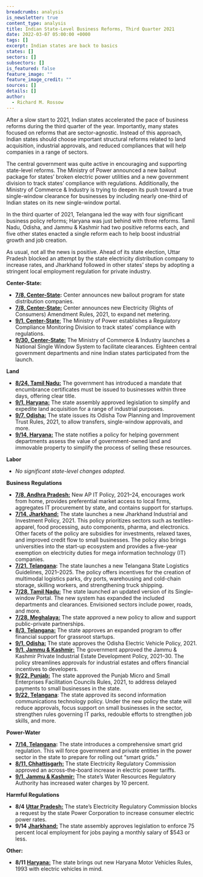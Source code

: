 ```yaml
---
breadcrumbs: analysis
is_newsletter: true
content_type: analysis
title: Indian State-Level Business Reforms, Third Quarter 2021
date: 2022-03-07 05:00:00 +0000
tags: []
excerpt: Indian states are back to basics
states: []
sectors: []
subsectors: []
is_featured: false
feature_image: ""
feature_image_credit: ""
sources: []
details: []
author:
  - Richard M. Rossow
---
```

After a slow start to 2021, Indian states accelerated the pace of business reforms during the third quarter of the year. Importantly, many states focused on reforms that are sector-agnostic. Instead of this approach, Indian states should choose important structural reforms related to land acquisition, industrial approvals, and reduced compliances that will help companies in a range of sectors.   
   
The central government was quite active in encouraging and supporting state-level reforms. The Ministry of Power announced a new bailout package for states’ broken electric power utilities and a new government division to track states’ compliance with regulations. Additionally, the Ministry of Commerce & Industry is trying to deepen its push toward a true single-window clearance for businesses by including nearly one-third of Indian states on its new single-window portal.   
   
In the third quarter of 2021, Telangana led the way with four significant business policy reforms; Haryana was just behind with three reforms. Tamil Nadu, Odisha, and Jammu & Kashmir had two positive reforms each, and five other states enacted a single reform each to help boost industrial growth and job creation.   
   
As usual, not all the news is positive. Ahead of its state election, Uttar Pradesh blocked an attempt by the state electricity distribution company to increase rates, and Jharkhand followed in other states’ steps by adopting a stringent local employment regulation for private industry.   
   
   
**Center-State:**

* [**7/8, Center-State**](https://pib.gov.in/PressReleasePage.aspx?PRID=1731473)**:** Center announces new bailout program for state distribution companies.
* [**7/8, Center-State:**](https://powermin.gov.in/sites/default/files/webform/notices/Electricity_Rights_of_Consumers_Amendment_Rule_2021.pdf) Center announces new Electricity (Rights of Consumers) Amendment Rules, 2021, to expand net metering.
* [**9/1, Center-State**:](https://pib.gov.in/PressReleasePage.aspx?PRID=1749247) The Ministry of Power establishes a Regulatory Compliance Monitoring Division to track states’ compliance with regulations.
* [**9/30, Center-State:**](https://pib.gov.in/PressReleasePage.aspx?PRID=1756966) The Ministry of Commerce & Industry launches a National Single Window System to facilitate clearances. Eighteen central government departments and nine Indian states participated from the launch.

  
**Land**

* [**8/24, Tamil Nadu:**](https://cms.tn.gov.in/sites/default/files/go/ind_e_197_2021.pdf) The government has introduced a mandate that encumbrance certificates must be issued to businesses within three days, offering clear title.
* [**9/1, Haryana:**](https://prsindia.org/files/bills_acts/bills_states/haryana/2021/Bill%20No.%2022%20of%202021%20Haryana.pdf) The state assembly approved legislation to simplify and expedite land acquisition for a range of industrial purposes.
* [**9/7, Odisha:**](http://www.urbanodisha.gov.in/UploadFiles/Notifications/Town_Planning_Urban_9th_July_2021.pdf) The state issues its Odisha Tow Planning and Improvement Trust Rules, 2021, to allow transfers, single-window approvals, and more.
* [**9/14, Haryana:**](https://cdnbbsr.s3waas.gov.in/s3d79c6256b9bdac53a55801a066b70da3/uploads/2021/07/2021071376.pdf) The state notifies a policy for helping government departments assess the value of government-owned land and immovable property to simplify the process of selling these resources.

  
**Labor**

* _No significant state-level changes adopted._

  
**Business Regulations**

* [**7/8, Andhra Pradesh:**](https://apedb.gov.in/downloads/AP%20IT%20Policy%202021-24_MS6.pdf) New AP IT Policy, 2021–24, encourages work from home, provides preferential market access to local firms, aggregates IT procurement by state, and contains support for startups.
* [**7/14, Jharkhand:**](https://jharkhandindustry.gov.in/sites/default/files/JIIPP2021.pdf) The state launches a new Jharkhand Industrial and Investment Policy, 2021. This policy prioritizes sectors such as textiles-apparel, food processing, auto components, pharma, and electronics. Other facets of the policy are subsidies for investments, relaxed taxes, and improved credit flow to small businesses. The policy also brings universities into the start-up ecosystem and provides a five-year exemption on electricity duties for mega information technology (IT) companies.
* [**7/21, Telangana**](https://invest.telangana.gov.in/wp-content/uploads/2021/08/logistics-policy-2021.pdf)**:** The state launches a new Telangana State Logistics Guidelines, 2021–2025. The policy offers incentives for the creation of multimodal logistics parks, dry ports, warehousing and cold-chain storage, skilling workers, and strengthening truck shipping.
* [**7/28, Tamil Nadu:**](https://cms.tn.gov.in/sites/default/files/press_release/pr200721_e_468.pdf) The state launched an updated version of its Single- window Portal. The new system has expanded the included departments and clearances. Envisioned sectors include power, roads, and more.
* [**7/28, Meghalaya:**](https://meghalaya.gov.in/sites/default/files/press_release/PPP_Policy_July_2021.pdf) The state approved a new policy to allow and support public-private partnerships.
* [**8/3, Telangana:**](https://startup.telangana.gov.in/wp-content/uploads/2021/07/2021ITC_MS8.pdf) The state approves an expanded program to offer financial support for grassroot startups.
* [**9/1, Odisha:**](https://ct.odisha.gov.in/sites/default/files/2021-02/1360_1.pdf) The state approves the Odisha Electric Vehicle Policy, 2021.
* [**9/1, Jammu & Kashmir:**](http://jkindustriescommerce.nic.in/Orders%202021/162%20IND%20OF%202021.pdf) The government approved the Jammu & Kashmir Private Industrial Estate Development Policy, 2021–30. The policy streamlines approvals for industrial estates and offers financial incentives to developers.
* [**9/22, Punjab:**](https://www.aninews.in/news/national/general-news/punjab-cabinet-approves-micro-small-enterprises-facilitation-councils-rules-202120210917223619/) The state approved the Punjab Micro and Small Enterprises Facilitation Councils Rules, 2021, to address delayed payments to small businesses in the state.
* [**9/22, Telangana**](https://it.telangana.gov.in/investor-info/it-policy/): The state approved its second information communications technology policy. Under the new policy the state will reduce approvals, focus support on small businesses in the sector, strengthen rules governing IT parks, redouble efforts to strengthen job skills, and more.

  
**Power-Water**

* [**7/14, Telangana**](https://tserc.gov.in/file_upload/uploads/Regulations/Final/tserc/2021/Smart%20Grid%20%20Regulation.pdf)**:** The state introduces a comprehensive smart grid regulation. This will force government and private entities in the power sector in the state to prepare for rolling out “smart grids.”
* [**8/11, Chhattisgarh:**](https://cserc.gov.in/upload/upload_news/02-08-2021_16279086691.pdf) The state Electricity Regulatory Commission approved an across-the-board increase in electric power tariffs.
* [**9/1, Jammu & Kashmir:**](http://jkswrra.nic.in/Orders/Tariff%20Order%20No.%2075.pdf) The state’s Water Resources Regulatory Authority has increased water charges by 10 percent.

  
**Harmful Regulations**

* **8/4** [**Uttar Pradesh:**](https://www.uperc.org/App_File/Final_TariffOrderUPStateDISOCMsFY2021-22(29-07-2021)DigitallySigned-pdf729202113115PM.pdf) The state’s Electricity Regulatory Commission blocks a request by the state Power Corporation to increase consumer electric power rates.
* **9/14** [**Jharkhand:**](https://www.mcezone.com/jharkhand-news-jharkhand-assembly-clears-bill-on-75-percent-quota-for-locals-in-private-sector/) The state assembly approves legislation to enforce 75 percent local employment for jobs paying a monthly salary of $543 or less.

  
**Other:**

* **8/11** [**Haryana:**](https://manoharlalkhattar.in/node/21651) The state brings out new Haryana Motor Vehicles Rules, 1993 with electric vehicles in mind.
